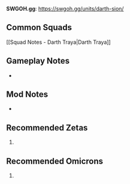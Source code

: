 **SWGOH.gg**: https://swgoh.gg/units/darth-sion/

## Common Squads

[[Squad Notes - Darth Traya|Darth Traya]]

## Gameplay Notes

 - 

## Mod Notes

 - 

## Recommended Zetas

1. 

## Recommended Omicrons

1. 